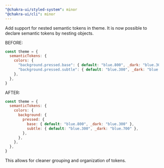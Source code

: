 ```yaml
---
"@chakra-ui/styled-system": minor
"@chakra-ui/cli": minor
---
```


Add support for nested semantic tokens in theme. It is now possible to declare
semantic tokens by nesting objects.

BEFORE:

```js
const theme = {
  semanticTokens: {
    colors: {
      "background.pressed.base": { default: "blue.800", _dark: "blue.300" },
      "background.pressed.subtle": { default: "blue.300", _dark: "blue.700" },
    },
  },
}
```

AFTER:

```js
const theme = {
  semanticTokens: {
    colors: {
      background: {
        pressed: {
          base: { default: "blue.800", _dark: "blue.300" },
          subtle: { default: "blue.300", _dark: "blue.700" },
        },
      },
    },
  },
}
```

This allows for cleaner grouping and organization of tokens.
